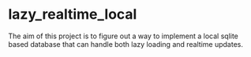 # lazy_realtime_local

The aim of this project is to figure out a way to implement a local sqlite based database that can handle both lazy loading and realtime updates.

